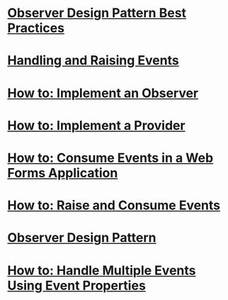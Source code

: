 # [Observer Design Pattern Best Practices](observer-design-pattern-best-practices.md)
# [Handling and Raising Events](handling-and-raising-events.md)
# [How to: Implement an Observer](how-to-implement-an-observer.md)
# [How to: Implement a Provider](how-to-implement-a-provider.md)
# [How to: Consume Events in a Web Forms Application](how-to-consume-events-in-a-web-forms-application.md)
# [How to: Raise and Consume Events](how-to-raise-and-consume-events.md)
# [Observer Design Pattern](observer-design-pattern.md)
# [How to: Handle Multiple Events Using Event Properties](how-to-handle-multiple-events-using-event-properties.md)
